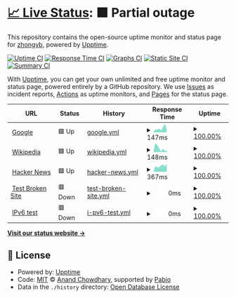 # [📈 Live Status](https://demo.upptime.js.org): <!--live status--> **🟧 Partial outage**

This repository contains the open-source uptime monitor and status page for [zhongyb](https://demo.upptime.js.org), powered by [Upptime](https://github.com/upptime/upptime).

[![Uptime CI](https://github.com/zhongyb/upptime-serv00/workflows/Uptime%20CI/badge.svg)](https://github.com/zhongyb/upptime-serv00/actions?query=workflow%3A%22Uptime+CI%22)
[![Response Time CI](https://github.com/zhongyb/upptime-serv00/workflows/Response%20Time%20CI/badge.svg)](https://github.com/zhongyb/upptime-serv00/actions?query=workflow%3A%22Response+Time+CI%22)
[![Graphs CI](https://github.com/zhongyb/upptime-serv00/workflows/Graphs%20CI/badge.svg)](https://github.com/zhongyb/upptime-serv00/actions?query=workflow%3A%22Graphs+CI%22)
[![Static Site CI](https://github.com/zhongyb/upptime-serv00/workflows/Static%20Site%20CI/badge.svg)](https://github.com/zhongyb/upptime-serv00/actions?query=workflow%3A%22Static+Site+CI%22)
[![Summary CI](https://github.com/zhongyb/upptime-serv00/workflows/Summary%20CI/badge.svg)](https://github.com/zhongyb/upptime-serv00/actions?query=workflow%3A%22Summary+CI%22)

With [Upptime](https://upptime.js.org), you can get your own unlimited and free uptime monitor and status page, powered entirely by a GitHub repository. We use [Issues](https://github.com/zhongyb/upptime-serv00/issues) as incident reports, [Actions](https://github.com/zhongyb/upptime-serv00/actions) as uptime monitors, and [Pages](https://demo.upptime.js.org) for the status page.

<!--start: status pages-->
<!-- This summary is generated by Upptime (https://github.com/upptime/upptime) -->
<!-- Do not edit this manually, your changes will be overwritten -->
<!-- prettier-ignore -->
| URL | Status | History | Response Time | Uptime |
| --- | ------ | ------- | ------------- | ------ |
| <img alt="" src="https://icons.duckduckgo.com/ip3/www.google.com.ico" height="13"> [Google](https://www.google.com) | 🟩 Up | [google.yml](https://github.com/zhongyb/upptime-serv00/commits/HEAD/history/google.yml) | <details><summary><img alt="Response time graph" src="./graphs/google/response-time-week.png" height="20"> 147ms</summary><br><a href="https://zhongyb.serv00.net/history/google"><img alt="Response time 131" src="https://img.shields.io/endpoint?url=https%3A%2F%2Fraw.githubusercontent.com%2Fzhongyb%2Fupptime-serv00%2FHEAD%2Fapi%2Fgoogle%2Fresponse-time.json"></a><br><a href="https://zhongyb.serv00.net/history/google"><img alt="24-hour response time 108" src="https://img.shields.io/endpoint?url=https%3A%2F%2Fraw.githubusercontent.com%2Fzhongyb%2Fupptime-serv00%2FHEAD%2Fapi%2Fgoogle%2Fresponse-time-day.json"></a><br><a href="https://zhongyb.serv00.net/history/google"><img alt="7-day response time 147" src="https://img.shields.io/endpoint?url=https%3A%2F%2Fraw.githubusercontent.com%2Fzhongyb%2Fupptime-serv00%2FHEAD%2Fapi%2Fgoogle%2Fresponse-time-week.json"></a><br><a href="https://zhongyb.serv00.net/history/google"><img alt="30-day response time 131" src="https://img.shields.io/endpoint?url=https%3A%2F%2Fraw.githubusercontent.com%2Fzhongyb%2Fupptime-serv00%2FHEAD%2Fapi%2Fgoogle%2Fresponse-time-month.json"></a><br><a href="https://zhongyb.serv00.net/history/google"><img alt="1-year response time 131" src="https://img.shields.io/endpoint?url=https%3A%2F%2Fraw.githubusercontent.com%2Fzhongyb%2Fupptime-serv00%2FHEAD%2Fapi%2Fgoogle%2Fresponse-time-year.json"></a></details> | <details><summary><a href="https://zhongyb.serv00.net/history/google">100.00%</a></summary><a href="https://zhongyb.serv00.net/history/google"><img alt="All-time uptime 100.00%" src="https://img.shields.io/endpoint?url=https%3A%2F%2Fraw.githubusercontent.com%2Fzhongyb%2Fupptime-serv00%2FHEAD%2Fapi%2Fgoogle%2Fuptime.json"></a><br><a href="https://zhongyb.serv00.net/history/google"><img alt="24-hour uptime 100.00%" src="https://img.shields.io/endpoint?url=https%3A%2F%2Fraw.githubusercontent.com%2Fzhongyb%2Fupptime-serv00%2FHEAD%2Fapi%2Fgoogle%2Fuptime-day.json"></a><br><a href="https://zhongyb.serv00.net/history/google"><img alt="7-day uptime 100.00%" src="https://img.shields.io/endpoint?url=https%3A%2F%2Fraw.githubusercontent.com%2Fzhongyb%2Fupptime-serv00%2FHEAD%2Fapi%2Fgoogle%2Fuptime-week.json"></a><br><a href="https://zhongyb.serv00.net/history/google"><img alt="30-day uptime 100.00%" src="https://img.shields.io/endpoint?url=https%3A%2F%2Fraw.githubusercontent.com%2Fzhongyb%2Fupptime-serv00%2FHEAD%2Fapi%2Fgoogle%2Fuptime-month.json"></a><br><a href="https://zhongyb.serv00.net/history/google"><img alt="1-year uptime 100.00%" src="https://img.shields.io/endpoint?url=https%3A%2F%2Fraw.githubusercontent.com%2Fzhongyb%2Fupptime-serv00%2FHEAD%2Fapi%2Fgoogle%2Fuptime-year.json"></a></details>
| <img alt="" src="https://icons.duckduckgo.com/ip3/en.wikipedia.org.ico" height="13"> [Wikipedia](https://en.wikipedia.org) | 🟩 Up | [wikipedia.yml](https://github.com/zhongyb/upptime-serv00/commits/HEAD/history/wikipedia.yml) | <details><summary><img alt="Response time graph" src="./graphs/wikipedia/response-time-week.png" height="20"> 148ms</summary><br><a href="https://zhongyb.serv00.net/history/wikipedia"><img alt="Response time 202" src="https://img.shields.io/endpoint?url=https%3A%2F%2Fraw.githubusercontent.com%2Fzhongyb%2Fupptime-serv00%2FHEAD%2Fapi%2Fwikipedia%2Fresponse-time.json"></a><br><a href="https://zhongyb.serv00.net/history/wikipedia"><img alt="24-hour response time 186" src="https://img.shields.io/endpoint?url=https%3A%2F%2Fraw.githubusercontent.com%2Fzhongyb%2Fupptime-serv00%2FHEAD%2Fapi%2Fwikipedia%2Fresponse-time-day.json"></a><br><a href="https://zhongyb.serv00.net/history/wikipedia"><img alt="7-day response time 148" src="https://img.shields.io/endpoint?url=https%3A%2F%2Fraw.githubusercontent.com%2Fzhongyb%2Fupptime-serv00%2FHEAD%2Fapi%2Fwikipedia%2Fresponse-time-week.json"></a><br><a href="https://zhongyb.serv00.net/history/wikipedia"><img alt="30-day response time 202" src="https://img.shields.io/endpoint?url=https%3A%2F%2Fraw.githubusercontent.com%2Fzhongyb%2Fupptime-serv00%2FHEAD%2Fapi%2Fwikipedia%2Fresponse-time-month.json"></a><br><a href="https://zhongyb.serv00.net/history/wikipedia"><img alt="1-year response time 202" src="https://img.shields.io/endpoint?url=https%3A%2F%2Fraw.githubusercontent.com%2Fzhongyb%2Fupptime-serv00%2FHEAD%2Fapi%2Fwikipedia%2Fresponse-time-year.json"></a></details> | <details><summary><a href="https://zhongyb.serv00.net/history/wikipedia">100.00%</a></summary><a href="https://zhongyb.serv00.net/history/wikipedia"><img alt="All-time uptime 100.00%" src="https://img.shields.io/endpoint?url=https%3A%2F%2Fraw.githubusercontent.com%2Fzhongyb%2Fupptime-serv00%2FHEAD%2Fapi%2Fwikipedia%2Fuptime.json"></a><br><a href="https://zhongyb.serv00.net/history/wikipedia"><img alt="24-hour uptime 100.00%" src="https://img.shields.io/endpoint?url=https%3A%2F%2Fraw.githubusercontent.com%2Fzhongyb%2Fupptime-serv00%2FHEAD%2Fapi%2Fwikipedia%2Fuptime-day.json"></a><br><a href="https://zhongyb.serv00.net/history/wikipedia"><img alt="7-day uptime 100.00%" src="https://img.shields.io/endpoint?url=https%3A%2F%2Fraw.githubusercontent.com%2Fzhongyb%2Fupptime-serv00%2FHEAD%2Fapi%2Fwikipedia%2Fuptime-week.json"></a><br><a href="https://zhongyb.serv00.net/history/wikipedia"><img alt="30-day uptime 100.00%" src="https://img.shields.io/endpoint?url=https%3A%2F%2Fraw.githubusercontent.com%2Fzhongyb%2Fupptime-serv00%2FHEAD%2Fapi%2Fwikipedia%2Fuptime-month.json"></a><br><a href="https://zhongyb.serv00.net/history/wikipedia"><img alt="1-year uptime 100.00%" src="https://img.shields.io/endpoint?url=https%3A%2F%2Fraw.githubusercontent.com%2Fzhongyb%2Fupptime-serv00%2FHEAD%2Fapi%2Fwikipedia%2Fuptime-year.json"></a></details>
| <img alt="" src="https://icons.duckduckgo.com/ip3/news.ycombinator.com.ico" height="13"> [Hacker News](https://news.ycombinator.com) | 🟩 Up | [hacker-news.yml](https://github.com/zhongyb/upptime-serv00/commits/HEAD/history/hacker-news.yml) | <details><summary><img alt="Response time graph" src="./graphs/hacker-news/response-time-week.png" height="20"> 367ms</summary><br><a href="https://zhongyb.serv00.net/history/hacker-news"><img alt="Response time 321" src="https://img.shields.io/endpoint?url=https%3A%2F%2Fraw.githubusercontent.com%2Fzhongyb%2Fupptime-serv00%2FHEAD%2Fapi%2Fhacker-news%2Fresponse-time.json"></a><br><a href="https://zhongyb.serv00.net/history/hacker-news"><img alt="24-hour response time 102" src="https://img.shields.io/endpoint?url=https%3A%2F%2Fraw.githubusercontent.com%2Fzhongyb%2Fupptime-serv00%2FHEAD%2Fapi%2Fhacker-news%2Fresponse-time-day.json"></a><br><a href="https://zhongyb.serv00.net/history/hacker-news"><img alt="7-day response time 367" src="https://img.shields.io/endpoint?url=https%3A%2F%2Fraw.githubusercontent.com%2Fzhongyb%2Fupptime-serv00%2FHEAD%2Fapi%2Fhacker-news%2Fresponse-time-week.json"></a><br><a href="https://zhongyb.serv00.net/history/hacker-news"><img alt="30-day response time 321" src="https://img.shields.io/endpoint?url=https%3A%2F%2Fraw.githubusercontent.com%2Fzhongyb%2Fupptime-serv00%2FHEAD%2Fapi%2Fhacker-news%2Fresponse-time-month.json"></a><br><a href="https://zhongyb.serv00.net/history/hacker-news"><img alt="1-year response time 321" src="https://img.shields.io/endpoint?url=https%3A%2F%2Fraw.githubusercontent.com%2Fzhongyb%2Fupptime-serv00%2FHEAD%2Fapi%2Fhacker-news%2Fresponse-time-year.json"></a></details> | <details><summary><a href="https://zhongyb.serv00.net/history/hacker-news">100.00%</a></summary><a href="https://zhongyb.serv00.net/history/hacker-news"><img alt="All-time uptime 100.00%" src="https://img.shields.io/endpoint?url=https%3A%2F%2Fraw.githubusercontent.com%2Fzhongyb%2Fupptime-serv00%2FHEAD%2Fapi%2Fhacker-news%2Fuptime.json"></a><br><a href="https://zhongyb.serv00.net/history/hacker-news"><img alt="24-hour uptime 100.00%" src="https://img.shields.io/endpoint?url=https%3A%2F%2Fraw.githubusercontent.com%2Fzhongyb%2Fupptime-serv00%2FHEAD%2Fapi%2Fhacker-news%2Fuptime-day.json"></a><br><a href="https://zhongyb.serv00.net/history/hacker-news"><img alt="7-day uptime 100.00%" src="https://img.shields.io/endpoint?url=https%3A%2F%2Fraw.githubusercontent.com%2Fzhongyb%2Fupptime-serv00%2FHEAD%2Fapi%2Fhacker-news%2Fuptime-week.json"></a><br><a href="https://zhongyb.serv00.net/history/hacker-news"><img alt="30-day uptime 100.00%" src="https://img.shields.io/endpoint?url=https%3A%2F%2Fraw.githubusercontent.com%2Fzhongyb%2Fupptime-serv00%2FHEAD%2Fapi%2Fhacker-news%2Fuptime-month.json"></a><br><a href="https://zhongyb.serv00.net/history/hacker-news"><img alt="1-year uptime 100.00%" src="https://img.shields.io/endpoint?url=https%3A%2F%2Fraw.githubusercontent.com%2Fzhongyb%2Fupptime-serv00%2FHEAD%2Fapi%2Fhacker-news%2Fuptime-year.json"></a></details>
| <img alt="" src="https://icons.duckduckgo.com/ip3/thissitedoesnotexist.koj.co.ico" height="13"> [Test Broken Site](https://thissitedoesnotexist.koj.co) | 🟥 Down | [test-broken-site.yml](https://github.com/zhongyb/upptime-serv00/commits/HEAD/history/test-broken-site.yml) | <details><summary><img alt="Response time graph" src="./graphs/test-broken-site/response-time-week.png" height="20"> 0ms</summary><br><a href="https://zhongyb.serv00.net/history/test-broken-site"><img alt="Response time 0" src="https://img.shields.io/endpoint?url=https%3A%2F%2Fraw.githubusercontent.com%2Fzhongyb%2Fupptime-serv00%2FHEAD%2Fapi%2Ftest-broken-site%2Fresponse-time.json"></a><br><a href="https://zhongyb.serv00.net/history/test-broken-site"><img alt="24-hour response time 0" src="https://img.shields.io/endpoint?url=https%3A%2F%2Fraw.githubusercontent.com%2Fzhongyb%2Fupptime-serv00%2FHEAD%2Fapi%2Ftest-broken-site%2Fresponse-time-day.json"></a><br><a href="https://zhongyb.serv00.net/history/test-broken-site"><img alt="7-day response time 0" src="https://img.shields.io/endpoint?url=https%3A%2F%2Fraw.githubusercontent.com%2Fzhongyb%2Fupptime-serv00%2FHEAD%2Fapi%2Ftest-broken-site%2Fresponse-time-week.json"></a><br><a href="https://zhongyb.serv00.net/history/test-broken-site"><img alt="30-day response time 0" src="https://img.shields.io/endpoint?url=https%3A%2F%2Fraw.githubusercontent.com%2Fzhongyb%2Fupptime-serv00%2FHEAD%2Fapi%2Ftest-broken-site%2Fresponse-time-month.json"></a><br><a href="https://zhongyb.serv00.net/history/test-broken-site"><img alt="1-year response time 0" src="https://img.shields.io/endpoint?url=https%3A%2F%2Fraw.githubusercontent.com%2Fzhongyb%2Fupptime-serv00%2FHEAD%2Fapi%2Ftest-broken-site%2Fresponse-time-year.json"></a></details> | <details><summary><a href="https://zhongyb.serv00.net/history/test-broken-site">100.00%</a></summary><a href="https://zhongyb.serv00.net/history/test-broken-site"><img alt="All-time uptime 100.00%" src="https://img.shields.io/endpoint?url=https%3A%2F%2Fraw.githubusercontent.com%2Fzhongyb%2Fupptime-serv00%2FHEAD%2Fapi%2Ftest-broken-site%2Fuptime.json"></a><br><a href="https://zhongyb.serv00.net/history/test-broken-site"><img alt="24-hour uptime 100.00%" src="https://img.shields.io/endpoint?url=https%3A%2F%2Fraw.githubusercontent.com%2Fzhongyb%2Fupptime-serv00%2FHEAD%2Fapi%2Ftest-broken-site%2Fuptime-day.json"></a><br><a href="https://zhongyb.serv00.net/history/test-broken-site"><img alt="7-day uptime 100.00%" src="https://img.shields.io/endpoint?url=https%3A%2F%2Fraw.githubusercontent.com%2Fzhongyb%2Fupptime-serv00%2FHEAD%2Fapi%2Ftest-broken-site%2Fuptime-week.json"></a><br><a href="https://zhongyb.serv00.net/history/test-broken-site"><img alt="30-day uptime 100.00%" src="https://img.shields.io/endpoint?url=https%3A%2F%2Fraw.githubusercontent.com%2Fzhongyb%2Fupptime-serv00%2FHEAD%2Fapi%2Ftest-broken-site%2Fuptime-month.json"></a><br><a href="https://zhongyb.serv00.net/history/test-broken-site"><img alt="1-year uptime 100.00%" src="https://img.shields.io/endpoint?url=https%3A%2F%2Fraw.githubusercontent.com%2Fzhongyb%2Fupptime-serv00%2FHEAD%2Fapi%2Ftest-broken-site%2Fuptime-year.json"></a></details>
| <img alt="" src="https://icons.duckduckgo.com/ip3/null.ico" height="13"> [IPv6 test](forwardemail.net) | 🟥 Down | [i-pv6-test.yml](https://github.com/zhongyb/upptime-serv00/commits/HEAD/history/i-pv6-test.yml) | <details><summary><img alt="Response time graph" src="./graphs/i-pv6-test/response-time-week.png" height="20"> 0ms</summary><br><a href="https://zhongyb.serv00.net/history/i-pv6-test"><img alt="Response time 0" src="https://img.shields.io/endpoint?url=https%3A%2F%2Fraw.githubusercontent.com%2Fzhongyb%2Fupptime-serv00%2FHEAD%2Fapi%2Fi-pv6-test%2Fresponse-time.json"></a><br><a href="https://zhongyb.serv00.net/history/i-pv6-test"><img alt="24-hour response time 0" src="https://img.shields.io/endpoint?url=https%3A%2F%2Fraw.githubusercontent.com%2Fzhongyb%2Fupptime-serv00%2FHEAD%2Fapi%2Fi-pv6-test%2Fresponse-time-day.json"></a><br><a href="https://zhongyb.serv00.net/history/i-pv6-test"><img alt="7-day response time 0" src="https://img.shields.io/endpoint?url=https%3A%2F%2Fraw.githubusercontent.com%2Fzhongyb%2Fupptime-serv00%2FHEAD%2Fapi%2Fi-pv6-test%2Fresponse-time-week.json"></a><br><a href="https://zhongyb.serv00.net/history/i-pv6-test"><img alt="30-day response time 0" src="https://img.shields.io/endpoint?url=https%3A%2F%2Fraw.githubusercontent.com%2Fzhongyb%2Fupptime-serv00%2FHEAD%2Fapi%2Fi-pv6-test%2Fresponse-time-month.json"></a><br><a href="https://zhongyb.serv00.net/history/i-pv6-test"><img alt="1-year response time 0" src="https://img.shields.io/endpoint?url=https%3A%2F%2Fraw.githubusercontent.com%2Fzhongyb%2Fupptime-serv00%2FHEAD%2Fapi%2Fi-pv6-test%2Fresponse-time-year.json"></a></details> | <details><summary><a href="https://zhongyb.serv00.net/history/i-pv6-test">100.00%</a></summary><a href="https://zhongyb.serv00.net/history/i-pv6-test"><img alt="All-time uptime 100.00%" src="https://img.shields.io/endpoint?url=https%3A%2F%2Fraw.githubusercontent.com%2Fzhongyb%2Fupptime-serv00%2FHEAD%2Fapi%2Fi-pv6-test%2Fuptime.json"></a><br><a href="https://zhongyb.serv00.net/history/i-pv6-test"><img alt="24-hour uptime 100.00%" src="https://img.shields.io/endpoint?url=https%3A%2F%2Fraw.githubusercontent.com%2Fzhongyb%2Fupptime-serv00%2FHEAD%2Fapi%2Fi-pv6-test%2Fuptime-day.json"></a><br><a href="https://zhongyb.serv00.net/history/i-pv6-test"><img alt="7-day uptime 100.00%" src="https://img.shields.io/endpoint?url=https%3A%2F%2Fraw.githubusercontent.com%2Fzhongyb%2Fupptime-serv00%2FHEAD%2Fapi%2Fi-pv6-test%2Fuptime-week.json"></a><br><a href="https://zhongyb.serv00.net/history/i-pv6-test"><img alt="30-day uptime 100.00%" src="https://img.shields.io/endpoint?url=https%3A%2F%2Fraw.githubusercontent.com%2Fzhongyb%2Fupptime-serv00%2FHEAD%2Fapi%2Fi-pv6-test%2Fuptime-month.json"></a><br><a href="https://zhongyb.serv00.net/history/i-pv6-test"><img alt="1-year uptime 100.00%" src="https://img.shields.io/endpoint?url=https%3A%2F%2Fraw.githubusercontent.com%2Fzhongyb%2Fupptime-serv00%2FHEAD%2Fapi%2Fi-pv6-test%2Fuptime-year.json"></a></details>

<!--end: status pages-->

[**Visit our status website →**](https://demo.upptime.js.org)

## 📄 License

- Powered by: [Upptime](https://github.com/upptime/upptime)
- Code: [MIT](./LICENSE) © [Anand Chowdhary](https://anandchowdhary.com), supported by [Pabio](https://pabio.com)
- Data in the `./history` directory: [Open Database License](https://opendatacommons.org/licenses/odbl/1-0/)
